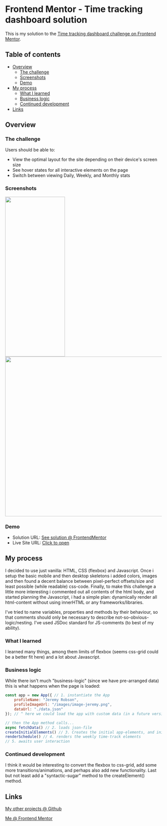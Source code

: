 # Frontend Mentor - Time tracking dashboard solution

This is my solution to the [Time tracking dashboard challenge on Frontend Mentor](https://www.frontendmentor.io/challenges/time-tracking-dashboard-UIQ7167Jw). 

## Table of contents

- [Overview](#overview)
  - [The challenge](#the-challenge)
  - [Screenshots](#screenshots)
  - [Demo](#demo)
- [My process](#my-process)
  - [What I learned](#what-i-learned)
  - [Business logic](#business-logic)  
  - [Continued development](#continued-development)
- [Links](#links)


## Overview

### The challenge

Users should be able to:

- View the optimal layout for the site depending on their device's screen size
- See hover states for all interactive elements on the page
- Switch between viewing Daily, Weekly, and Monthly stats

### Screenshots

<img src="https://user-images.githubusercontent.com/95124571/151046406-52e38d99-e8fe-45e0-82d1-33ef1936db36.png" width="192" height="512"><img src="https://user-images.githubusercontent.com/95124571/151046567-d0ea3874-0dca-4894-b9b8-b40193efec96.png" width="768" height="512">

### Demo

- Solution URL: [See solution @ FrontendMentor](https://www.frontendmentor.io/solutions/time-tracking-dashboard-using-only-vanilla-cssflexbox-html-js-QFITjKNPV)
- Live Site URL: [Click to open](https://forksort.github.io/Time-tracking-dashboard/)

## My process

I decided to use just vanilla: HTML, CSS (flexbox) and Javascript. 
Once i setup the basic mobile and then desktop skeletons i added colors, images and then found a decent balance between pixel-perfect offsets/size and least possible (while readable) css-code. Finally, to make this challenge a little more interesting i commented out all contents of the html body, and started planning the Javascript, i had a simple plan: dynamically render all html-content without using innerHTML or any frameworks/libraries. 

I've tried to name variables, properties and methods by their behaviour, so that comments should only be necessary to describe not-so-obvious-logic/nesting. I've used JSDoc standard for JS-comments (to best of my ability).

### What I learned

I learned many things, among them limits of flexbox (seems css-grid could be a better fit here) and a lot about Javascript.

### Business logic

While there isn't much "business-logic" (since we have pre-arranged data) this is what happens when the page is loaded:
```js
const app = new App({ // 1. instantiate the App
    profileName: "Jeremy Robson",
    profileImageUrl: "/images/image-jeremy.png",
    dataUrl: "./data.json"
}); // ^ here we could load the app with custom data (in a future version)
```
```js
// then the App method calls...
async fetchData() // 2. loads json-file
createInitialElements() // 3. Creates the initial app-elements, and initiates event-listeners
renderSchedule() // 4. renders the weekly time-track elements
// 5. awaits user interaction
```

### Continued development

I think it would be interesting to convert the flexbox to css-grid, add some more transitions/animations, and perhaps also add new functionality. Last but not least add a "syntactic-sugar" method to the createElement() method.

## Links

[My other projects @ Github](https://github.com/ForkSort)

[Me @ Frontend Mentor](https://www.frontendmentor.io/profile/ForkSort)
